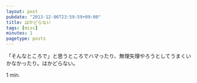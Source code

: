 ```yaml
---
layout: post
pubdate: "2013-12-06T23:59:59+09:00"
title: はかどらない
tags: [misc]
minutes: 1
pagetype: posts
---
```

「そんなところで」と思うところでハマったり、無理矢理やろうとしてうまくいかなかったり。はかどらない。

1 min.
